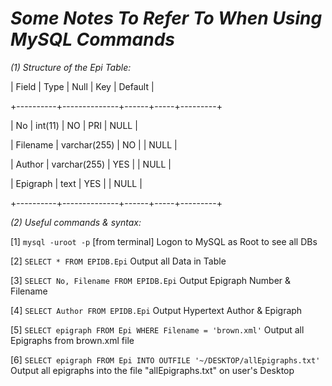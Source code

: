*Some Notes To Refer To When Using MySQL Commands*
==========================

*(1) Structure of the Epi Table:*

| Field    | Type         | Null | Key | Default |

+----------+--------------+------+-----+---------+

| No       | int(11)      | NO   | PRI | NULL    |

| Filename | varchar(255) | NO   |     | NULL    |

| Author   | varchar(255) | YES  |     | NULL    |

| Epigraph | text         | YES  |     | NULL    |

+----------+--------------+------+-----+---------+


*(2) Useful commands & syntax:*
  
  [1] `mysql -uroot -p` [from terminal] Logon to MySQL as Root to see all DBs
  
  [2] `SELECT * FROM EPIDB.Epi`  Output all Data in Table
  
  [3] `SELECT No, Filename FROM EPIDB.Epi` Output Epigraph Number & Filename
  
  [4] `SELECT Author FROM EPIDB.Epi` Output Hypertext Author & Epigraph
  
  [5] `SELECT epigraph FROM Epi WHERE Filename = 'brown.xml'` Output all Epigraphs from brown.xml file
  
  [6] `SELECT epigraph FROM Epi INTO OUTFILE '~/DESKTOP/allEpigraphs.txt'` Output all epigraphs into the file "allEpigraphs.txt" on user's Desktop

